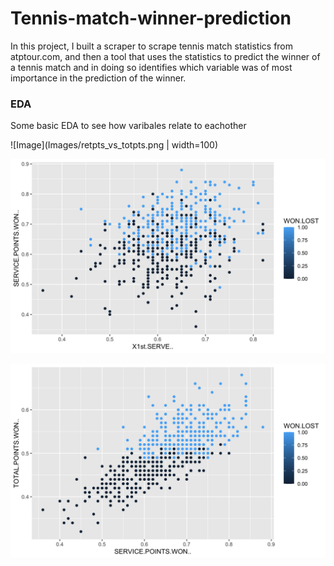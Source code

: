 # Tennis-match-winner-prediction

In this project, I built a scraper to scrape tennis match statistics from atptour.com, and then a tool that uses the statistics to predict the winner of a tennis match and in doing so identifies which variable was of most importance in the prediction of the winner.



### EDA

Some basic EDA to see how varibales relate to eachother

![Image](Images/retpts_vs_totpts.png | width=100)



![Image](Images/servepts_vs_1stserve.png)



![Image](Images/totpts_vs_servepts.png)

